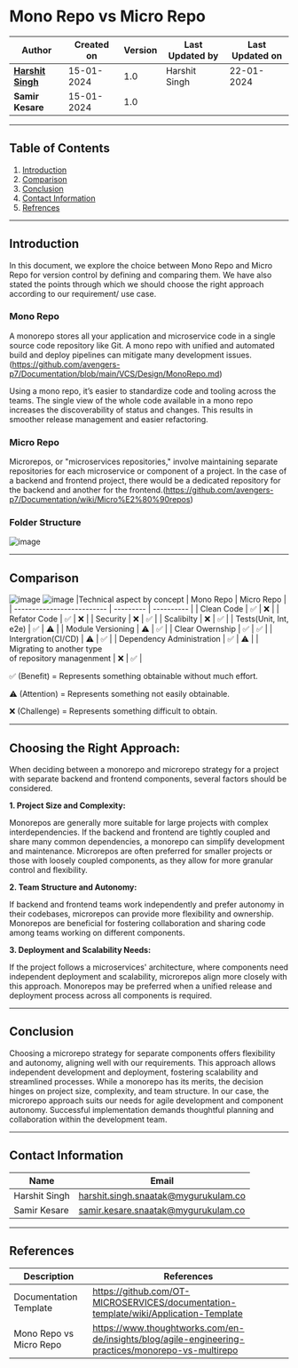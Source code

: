 # Mono Repo vs Micro Repo

| Author | Created on  | Version    | Last Updated by | Last Updated on |
| -------- | ------- | -------------- | --------------| ---------------- |
| **[Harshit Singh](https://github.com/Panu-S-Harshit-Ninja-07)**  | 15-01-2024  | 1.0   | Harshit Singh | 22-01-2024 |
| **Samir Kesare**  | 15-01-2024  | 1.0   |  |  |
***

## Table  of Contents

1. [Introduction](#introduction)
2. [Comparison](#Comparison)
3. [Conclusion](#Conclusion)
4. [Contact Information](#contact-information)
5. [Refrences](#references)
***

## Introduction 
In this document, we explore the choice between Mono Repo and Micro Repo for version control by defining and comparing them. We have also stated the points through which we should choose the right approach according to our requirement/ use case. 
### Mono Repo
  A monorepo stores all your application and microservice code in a single source code repository like Git. A mono repo with unified and automated build and deploy pipelines can mitigate many development issues. (https://github.com/avengers-p7/Documentation/blob/main/VCS/Design/MonoRepo.md)
  
  Using a mono repo, it’s easier to standardize code and tooling across the teams. The single view of the whole code available in a mono repo increases the discoverability of status and changes. This results in smoother release management and easier refactoring.
### Micro Repo
Microrepos, or "microservices repositories," involve maintaining separate repositories for each microservice or component of a project. In the case of a backend and frontend project, there would be a dedicated repository for the backend and another for the frontend.(https://github.com/avengers-p7/Documentation/wiki/Micro%E2%80%90repos)

### Folder Structure
![image](https://github.com/avengers-p7/Documentation/assets/156056444/ac2a02a1-e4bf-48a3-91d3-76d02e05c299)
***
## Comparison

![image](https://github.com/avengers-p7/Documentation/assets/156056570/ba8a766f-32b8-4666-bab8-be46119bc41d)
![image](https://github.com/avengers-p7/Documentation/assets/156056570/8e01306f-d544-4cc1-839d-a3f2164705f0)
|Technical aspect by concept | Mono Repo | Micro Repo |
| -------------------------- | --------- | ---------- |
| Clean Code                 |    ✅     |    ❌      | 
| Refator Code               |    ✅     |    ❌      |
| Security                   |    ❌     |    ✅      |
| Scalibilty                 |    ❌     |    ✅      |
| Tests(Unit, Int, e2e)      |    ✅     |     ⚠️      |
| Module Versioning          |     ⚠️     |    ✅      |
| Clear Owernship            |    ✅     |    ✅      |
| Intergration(CI/CD)        |     ⚠️     |    ✅      |
| Dependency Administration  |    ✅     |     ⚠️      |
| Migrating to another type  
of repository managenment    |    ❌     |    ✅      |

✅ (Benefit) = Represents something obtainable without much effort.

⚠️ (Attention) = Represents something not easily obtainable.

❌ (Challenge) = Represents something difficult to obtain.  
***
## Choosing the Right Approach:
When deciding between a monorepo and microrepo strategy for a project with separate backend and frontend components, several factors should be considered.

**1. Project Size and Complexity:**

Monorepos are generally more suitable for large projects with complex interdependencies. If the backend and frontend are tightly coupled and share many common dependencies, a monorepo can simplify development and maintenance. Microrepos are often preferred for smaller projects or those with loosely coupled components, as they allow for more granular control and flexibility.

**2. Team Structure and Autonomy:**

If backend and frontend teams work independently and prefer autonomy in their codebases, microrepos can provide more flexibility and ownership. Monorepos are beneficial for fostering collaboration and sharing code among teams working on different components.

**3. Deployment and Scalability Needs:**

If the project follows a microservices' architecture, where components need independent deployment and scalability, microrepos align more closely with this approach. Monorepos may be preferred when a unified release and deployment process across all components is required.
***
## Conclusion

Choosing a microrepo strategy for separate components offers flexibility and autonomy, aligning well with our requirements. This approach allows independent development and deployment, fostering scalability and streamlined processes. While a monorepo has its merits, the decision hinges on project size, complexity, and team structure. In our case, the microrepo approach suits our needs for agile development and component autonomy. Successful implementation demands thoughtful planning and collaboration within the development team.
***

## Contact Information

|     Name         | Email  |
| -----------------| ------------------------------------ |
| Harshit Singh    | harshit.singh.snaatak@mygurukulam.co |
| Samir Kesare     | samir.kesare.snaatak@mygurukulam.co |        
***

## References

|     Description                  | References  
| ---------------------------------| ------------------------------------------------------------------- |
|     Documentation Template       | https://github.com/OT-MICROSERVICES/documentation-template/wiki/Application-Template |
|     Mono Repo  vs  Micro Repo    | https://www.thoughtworks.com/en-de/insights/blog/agile-engineering-practices/monorepo-vs-multirepo |

